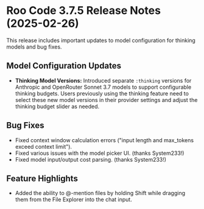 # Roo Code 3.7.5 Release Notes (2025-02-26)

This release includes important updates to model configuration for thinking models and bug fixes.

## Model Configuration Updates

*   **Thinking Model Versions:** Introduced separate `:thinking` versions for Anthropic and OpenRouter Sonnet 3.7 models to support configurable thinking budgets. Users previously using the thinking feature need to select these new model versions in their provider settings and adjust the thinking budget slider as needed.

## Bug Fixes

*   Fixed context window calculation errors ("input length and max_tokens exceed context limit").
*   Fixed various issues with the model picker UI. (thanks System233!)
*   Fixed model input/output cost parsing. (thanks System233!)

## Feature Highlights

*   Added the ability to @-mention files by holding Shift while dragging them from the File Explorer into the chat input.
